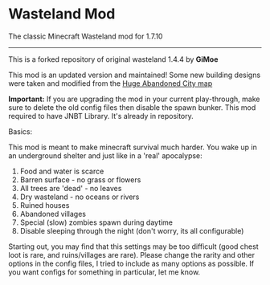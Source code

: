 # Wasteland Mod
The classic Minecraft Wasteland mod for 1.7.10

---

This is a forked repository of original wasteland 1.4.4 by **GiMoe**

This mod is an updated version and maintained! Some new building designs were taken and modified from the [Huge Abandoned City map](http://www.planetminecraft.com/project/minecraft-cinematic---huge-abandoned-city/)

**Important:** If you are upgrading the mod in your current play-through, make sure to delete the old config files then disable the spawn bunker. This mod required to have JNBT Library. It's already in repository.

Basics:

This mod is meant to make minecraft survival much harder. You wake up in an underground shelter and just like in a 'real' apocalypse:

1. Food and water is scarce
1. Barren surface - no grass or flowers
1. All trees are 'dead' - no leaves
1. Dry wasteland - no oceans or rivers
1. Ruined houses
1. Abandoned villages
1. Special (slow) zombies spawn during daytime
1. Disable sleeping through the night (don't worry, its all configurable)

Starting out, you may find that this settings may be too difficult (good chest loot is rare, and ruins/villages are rare). Please change the rarity and other options in the config files, I tried to include as many options as possible. If you want configs for something in particular, let me know.